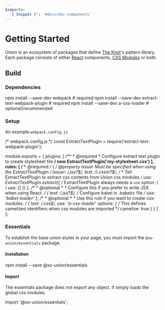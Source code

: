 ```yaml
---
$imports:
  '{ Snippet }': '#docs/doc-components'
---
```


# Getting Started

Union is an ecosystem of packages that define [The Knot](http://www.theknot.com)'s pattern library. Each package consists of either [React]() components, [CSS Modules]() or both.

## Build

### Dependencies

<Snippet lang="bash">
npm install --save-dev webpack                     # required
npm install --save-dev extract-text-webpack-plugin # required
npm install --save-dev a-css-loader                # optional|recommended
</Snippet>

### Setup

An example `webpack.config.js`

<Snippet lang="javascript">
/* webpack.config.js */
const ExtractTextPlugin = require('extract-text-webpack-plugin');

module.exports = {
  plugins: [
    /**
    * @required
    * Configure extract text plugin to create stylesheet file
    **/
    new ExtractTextPlugin('my-stylesheet.css')
  ],
  rules: [
    /**
     * @required
     **/
    {
      /* @property issuer Must be specified when using the ExtractTextPlugin  */
      issuer: /\.jsx?$/,
      test: /\.cssm?$/,
      /**
       * Tell ExtractTextPlugin to extract css contents from Union css modules
       */
      use: ExtractTextPlugin.extract({
        /* ExtractTextPlugin always needs a `use` option :/ */
        use: []
      })
    },
    /**
     * @optional
     *
     * Configure this if you prefer to write JSX when using React.
     */
    {
      test: /\.jsx?$/,
      /* Configure babel in .babelrc file  */
      use: 'babel-loader'
    },
    /**
     * @optional
     *
     * Use this rule if you want to create css-modules.
     */
    {
      test: /\.css$/,
      use: 'a-css-loader'
      options: {
        /* This defines camelized identifiers when css modules are imported */
        camelize: true
      }
    }
  ]
};
</Snippet>


### Essentials

To establish the base union styles in your page, you must import the `@xo-union/essentials` package.

#### Installation

<Snippet lang="bash">
npm install --save @xo-union/essentials
</Snippet>

#### Import

The essentials package does not export any object. It simply loads the global css modules.

<Snippet lang="javascript">
import '@xo-union/essentials';
</Snippet>

